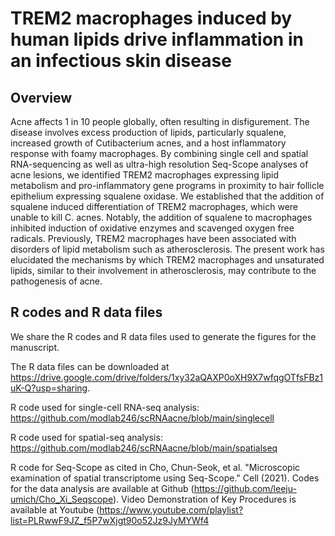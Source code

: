 # TREM2 macrophages induced by human lipids drive inflammation in an infectious skin disease

## Overview
Acne affects 1 in 10 people globally, often resulting in disfigurement. The disease involves excess production of lipids, particularly squalene, increased growth of Cutibacterium acnes, and a host inflammatory response with foamy macrophages. By combining single cell and spatial RNA-sequencing as well as ultra-high resolution Seq-Scope analyses of acne lesions, we identified TREM2 macrophages expressing lipid metabolism and pro-inflammatory gene programs in proximity to hair follicle epithelium expressing squalene oxidase. We established that the addition of squalene induced differentiation of TREM2 macrophages, which were unable to kill C. acnes. Notably, the addition of squalene to macrophages inhibited induction of oxidative enzymes and scavenged oxygen free radicals. Previously, TREM2 macrophages have been associated with disorders of lipid metabolism such as atherosclerosis. The present work has elucidated the mechanisms by which TREM2 macrophages and unsaturated lipids, similar to their involvement in atherosclerosis, may contribute to the pathogenesis of acne. 

## R codes and R data files
We share the R codes and R data files used to generate the figures for the manuscript.

The R data files can be downloaded at https://drive.google.com/drive/folders/1xy32aQAXP0oXH9X7wfqgOTfsFBz1uK-Q?usp=sharing.

R code used for single-cell RNA-seq analysis: https://github.com/modlab246/scRNAacne/blob/main/singlecell

R code used for spatial-seq analysis: https://github.com/modlab246/scRNAacne/blob/main/spatialseq

R code for Seq-Scope as cited in Cho, Chun-Seok, et al. "Microscopic examination of spatial transcriptome using Seq-Scope." Cell (2021).
Codes for the data analysis are available at Github (https://github.com/leeju-umich/Cho_Xi_Seqscope). 
Video Demonstration of Key Procedures is available at Youtube (https://www.youtube.com/playlist?list=PLRwwF9JZ_f5P7wXjgt90o52Jz9JyMYWf4
